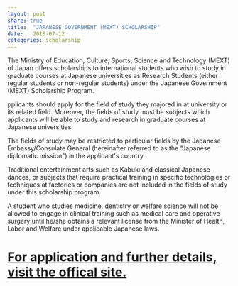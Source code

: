 ```yaml
---
layout: post
share: true
title:  "JAPANESE GOVERNMENT (MEXT) SCHOLARSHIP"
date:   2018-07-12
categories: scholarship
---
```


The Ministry of Education, Culture, Sports, Science and Technology (MEXT) of Japan offers scholarships to international students who wish to study in graduate courses at Japanese universities as Research Students (either regular students or non-regular students) under the Japanese Government (MEXT) Scholarship Program.

pplicants should apply for the field of study they majored in at university or its related field. Moreover, the fields of study must be subjects which applicants will be able to study and research in graduate courses at Japanese universities.

The fields of study may be restricted to particular fields by the Japanese Embassy/Consulate General (hereinafter referred to as the "Japanese diplomatic mission") in the applicant's country.

Traditional entertainment arts such as Kabuki and classical Japanese dances, or subjects that require practical training in specific technologies or techniques at factories or companies are not included in the fields of study under this scholarship program.

A student who studies medicine, dentistry or welfare science will not be allowed to engage in clinical training such as medical care and operative surgery until he/she obtains a relevant license from the Minister of Health, Labor and Welfare under applicable Japanese laws.

# [For application and further details, visit the offical site.](http://www.in.emb-japan.go.jp/Education/japanese_government_scholarships.html)